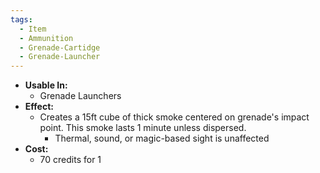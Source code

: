 ```yaml
---
tags:
  - Item
  - Ammunition
  - Grenade-Cartidge
  - Grenade-Launcher
---
```

- **Usable In:**
	- Grenade Launchers
- **Effect:**
	- Creates a 15ft cube of thick smoke centered on grenade's impact point. This smoke lasts 1 minute unless dispersed.
		- Thermal, sound, or magic-based sight is unaffected
- **Cost:**
	- 70 credits for 1